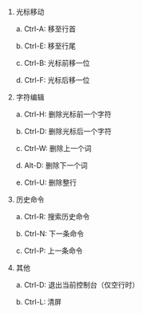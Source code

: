 1. 光标移动 

   a. Ctrl-A: 移至行首 

   b. Ctrl-E: 移至行尾 

   c. Ctrl-B: 光标前移一位 

   d. Ctrl-F: 光标后移一位 

2. 字符编辑 

   a. Ctrl-H: 删除光标前一个字符 

   b. Ctrl-D: 删除光标后一个字符 

   c. Ctrl-W: 删除上一个词 

   d. Alt-D: 删除下一个词 

   e. Ctrl-U: 删除整行 

3. 历史命令 

   a. Ctrl-R: 搜索历史命令 

   b. Ctrl-N: 下一条命令 

   c. Ctrl-P: 上一条命令 

4. 其他 

   a. Ctrl-D: 退出当前控制台（仅空行时） 

   b. Ctrl-L: 清屏